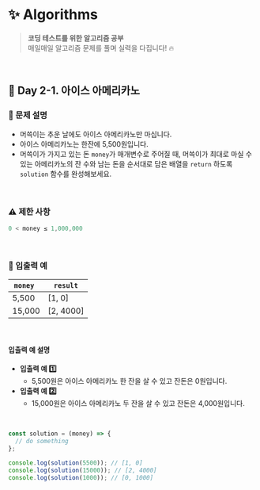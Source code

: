 # ✨ Algorithms

> **코딩 테스트를 위한 알고리즘 공부**  
> 매일매일 알고리즘 문제를 풀며 실력을 다집니다! 🔥

<br>

## 📅 Day 2-1. 아이스 아메리카노

### 📍 문제 설명

- 머쓱이는 추운 날에도 아이스 아메리카노만 마십니다.
- 아이스 아메리카노는 한잔에 5,500원입니다.
- 머쓱이가 가지고 있는 돈 `money`가 매개변수로 주어질 때,
  머쓱이가 최대로 마실 수 있는 아메리카노의 잔 수와
  남는 돈을 순서대로 담은 배열을 `return` 하도록 `solution` 함수를 완성해보세요.

<br>

### ⚠️ 제한 사항

```javascript
0 < money ≤ 1,000,000
```

<br>

### 👀 입출력 예

| `money ` | `result`  |
| -------- | --------- |
| 5,500    | [1, 0]    |
| 15,000   | [2, 4000] |

<br>

#### 입출력 예 설명

- **입출력 예 1️⃣**
  - 5,500원은 아이스 아메리카노 한 잔을 살 수 있고 잔돈은 0원입니다.
- **입출력 예 2️⃣**
  - 15,000원은 아이스 아메리카노 두 잔을 살 수 있고 잔돈은 4,000원입니다.

<br>

```javascript
const solution = (money) => {
  // do something
};

console.log(solution(5500)); // [1, 0]
console.log(solution(15000)); // [2, 4000]
console.log(solution(1000)); // [0, 1000]
```
